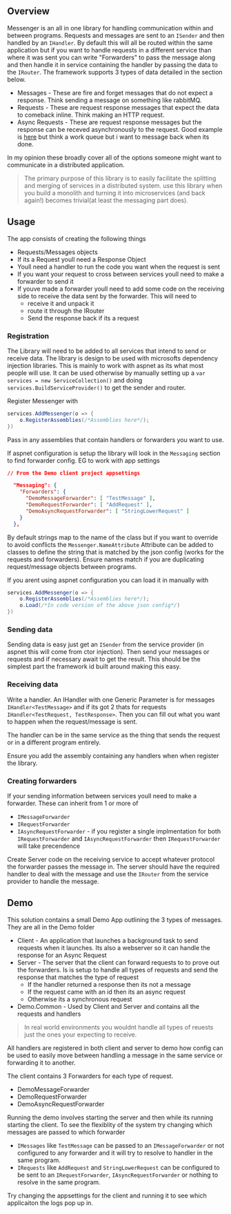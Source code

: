 ## Overview

Messenger is an all in one library for handling communication within and between programs.
Requests and messages are sent to an `ISender` and then handled by an `IHandler`. By default this will all be routed within the same application but if you want to handle requests 
in a different service than where it was sent you can write "Forwarders" to pass the message along and then handle it in service containing the handler by passing the data to the `IRouter`.
The framework supports 3 types of data detailed in the section below.

- Messages - These are fire and forget messages that do not expect a response. Think sending a message on something like rabbitMQ.
- Requests - These are request response messages that expect the data to comeback inline. Think making an HTTP request.
- Async Requests - These are request response messages but the response can be receved asynchronously to the request. Good example is [here](https://www.rabbitmq.com/tutorials/tutorial-six-dotnet) but think a work queue but i want to message back when its done.

In my opinion these broadly cover all of the options someone might want to communicate in a distributed application.

> The primary purpose of this library is to easily facilitate the splitting and merging of services in a distributed system. use this library when you build a monolith and turning it into microservices (and back again!) becomes trivial(at least the messaging part does).
## Usage

The app consists of creating the following things
- Requests/Messages objects
- If its a Request youll need a Response Object
- Youll need a handler to run the code you want when the request is sent
- If you want your request to cross between services youll need to make a forwarder to send it
- If youve made a forwarder youll need to add some code on the receiving side to receive the data sent by the forwarder. This will need to 
  - receive it and unpack it
  - route it through the IRouter
  - Send the response back if its a request

### Registration
The Library will need to be added to all services that intend to send or receive data. The library is design to be used with microsofts dependency injection libraries.
This is mainly to work with aspnet as its what most people will use. It can be used otherwise by manually setting up a `var services = new ServiceCollection()` and doing `services.BuildServiceProvider()` to get the sender and router.

Register Messenger with
```C#
services.AddMessenger(o => {
	o.RegisterAssemblies(/*Assemblies here*/);
})
```
Pass in any assemblies that contain handlers or forwarders you want to use.

If aspnet configuration is setup the library will look in the `Messaging` section to find forwarder config. EG to work with app settings
```JSON
// From the Demo client project appsettings

  "Messaging": {
    "Forwarders": {
      "DemoMessageForwarder": [ "TestMessage" ],
      "DemoRequestForwarder": [ "AddRequest" ],
      "DemoAsyncRequestForwarder": [ "StringLowerRequest" ]
    }
  },
```

By default strings map to the name of the class but if you want to override to avoid conflicts the `Messenger.NameAttribute` Attribute can be added to classes to define the string that is matched by the json config (works for the requests and forwarders). Ensure names match if you are duplicating request/message objects between programs.

If you arent using aspnet configuration you can load it in manually with 
```C#
services.AddMessenger(o => {
	o.RegisterAssemblies(/*Assemblies here*/);
    o.Load(/*In code version of the above json config*/)
})
```

### Sending data
Sending data is easy just get an `ISender` from the service provider (in aspnet this will come from ctor injection). Then send your messages or requests and if necessary await to get the result.
This should be the simplest part the framework id built around making this easy.

### Receiving data

Write a handler. An IHandler with one Generic Parameter is for messages `IHandler<TestMessage>` and if its got 2 thats for requests `IHandler<TestRequest, TestResponse>`.
Then you can fill out what you want to happen when the request/message is sent.

The handler can be in the same service as the thing that sends the request or in a different program entirely.

Ensure you add the assembly containing any handlers when when register the library.

### Creating forwarders
If your sending information between services youll need to make a forwarder. These can inherit from 1 or more of 
- `IMessageForwarder`
- `IRequestForwarder`
- `IAsyncRequestForwarder` - if you register a single implmentation for both `IRequestForwarder` and `IAsyncRequestForwarder` then `IRequestForwarder` will take precendence

Create Server code on the receiving service to accept whatever protocol the forwarder passes the message in. The server should have the required handler to deal with the message and use the `IRouter` from the service provider to handle the message.

## Demo
This solution contains a small Demo App outlining the 3 types of messages. They are all in the Demo folder
- Client - An application that launches a background task to send requests when it launches. Its also a webserver so it can handle the response for an Async Request
- Server - The server that the client can forward requests to to prove out the forwarders. Is is setup to handle all types of requests and send the response that matches the type of request
  - If the handler returned a response then its not a message
  - If the request came with an id then its an async request
  - Otherwise its a synchronous request
- Demo.Common - Used by Client and Server and contains all the requests and handlers

> In real world environments you wouldnt handle all types of reuests just the ones your expecting to receive.

All handlers are registered in both client and server to demo how config can be used to easily move between handling a message in the same service or forwarding it to another.

The client contains 3 Forwarders for each type of request.
- DemoMessageForwarder
- DemoRequestForwarder
- DemoAsyncRequestForwarder

Running the demo involves starting the server and then while its running starting the client. To see the flexiblity of the system try changing which messages are passed to which forwarder
- `IMessages` like `TestMessage` can be passed to an `IMessageForwarder` or not configured to any forwarder and it will try to resolve to handler in the same program.
- `IRequests` like `AddRequest` and `StringLowerRequest` can be configured to be sent to an `IRequestForwarder`, `IAsyncRequestForwarder` or nothing to resolve in the same program.

Try changing the appsettings for the client and running it to see which applicaiton the logs pop up in.



